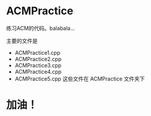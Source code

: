 # ACMPractice
练习ACM的代码。balabala...

主要的文件是
* ACMPractice1.cpp
* ACMPractice2.cpp
* ACMPractice3.cpp
* ACMPractice4.cpp
* ACMPractice5.cpp
这些文件在 ACMPractice 文件夹下
# 加油！
